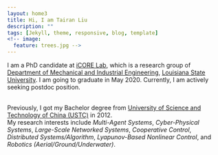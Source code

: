 ```yaml
---
layout: home3
title: Hi, I am Tairan Liu
description: ""
tags: [Jekyll, theme, responsive, blog, template]
<!-- image:
  feature: trees.jpg -->
---
```


I am a PhD candidate at <a href="https://icorelab.github.io" target="_blank">iCORE Lab</a>,
which is a research group of <a href="https://www.lsu.edu/eng/mie/" target="_blank">Department of Mechanical and Industrial Engineering</a>, <a href="https://www.lsu.edu/" target="_blank">Louisiana State University</a>. I am going to graduate in May 2020. Currently, I am actively seeking postdoc position.

<br />
Previously, I got my Bachelor degree from <a href="http://en.ustc.edu.cn/" target="_blank">University of Science and Technology of China (USTC)</a> in 2012.

<br />
My research interests include <em>Multi-Agent Systems</em>, <em>Cyber-Physical Systems</em>, <em>Large-Scale Networked Systems</em>, <em>Cooperative Control</em>, <em>Distributed Systems/Algorithm</em>, <em>Lyapunov-Based Nonlinear Control</em>, and <em>Robotics (Aerial/Ground/Underwater)</em>.
